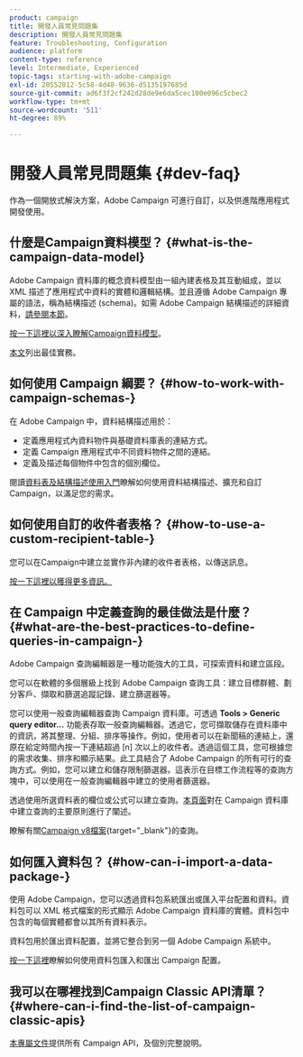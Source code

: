 ```yaml
---
product: campaign
title: 開發人員常見問題集
description: 開發人員常見問題集
feature: Troubleshooting, Configuration
audience: platform
content-type: reference
level: Intermediate, Experienced
topic-tags: starting-with-adobe-campaign
exl-id: 20552812-5c58-4d48-9636-d5135197685d
source-git-commit: ad6f3f2cf242d28de9e6da5cec100e096c5cbec2
workflow-type: tm+mt
source-wordcount: '511'
ht-degree: 89%

---
```


# 開發人員常見問題集 {#dev-faq}



作為一個開放式解決方案，Adobe Campaign 可進行自訂，以及供進階應用程式開發使用。

## 什麼是Campaign資料模型？ {#what-is-the-campaign-data-model}

Adobe Campaign 資料庫的概念資料模型由一組內建表格及其互動組成，並以 XML 描述了應用程式中資料的實體和邏輯結構。並且遵循 Adobe Campaign 專屬的語法，稱為結構描述 (schema)。如需 Adobe Campaign 結構描述的詳細資料，[請參閱本節](../../configuration/using/about-schema-edition.md)。

[按一下這裡以深入瞭解Campaign資料模型](https://helpx.adobe.com/tw/campaign/kb/acc-datamodel.html)。

[本文](../../configuration/using/data-model-best-practices.md)列出最佳實務。

## 如何使用 Campaign 綱要？ {#how-to-work-with-campaign-schemas-}

在 Adobe Campaign 中，資料結構描述用於：

* 定義應用程式內資料物件與基礎資料庫表的連結方式。
* 定義 Campaign 應用程式中不同資料物件之間的連結。
* 定義及描述每個物件中包含的個別欄位。

閱讀[資料表及結構描述使用入門](../../configuration/using/about-schema-edition.md)瞭解如何使用資料結構描述、擴充和自訂 Campaign，以滿足您的需求。

## 如何使用自訂的收件者表格？ {#how-to-use-a-custom-recipient-table-}

您可以在Campaign中建立並實作非內建的收件者表格，以傳送訊息。

[按一下這裡以獲得更多資訊。](../../configuration/using/about-custom-recipient-table.md)

## 在 Campaign 中定義查詢的最佳做法是什麼？ {#what-are-the-best-practices-to-define-queries-in-campaign-}

Adobe Campaign 查詢編輯器是一種功能強大的工具，可探索資料和建立區段。

您可以在軟體的多個層級上找到 Adobe Campaign 查詢工具：建立目標群體、劃分客戶、擷取和篩選追蹤記錄、建立篩選器等。

您可以使用一般查詢編輯器查詢 Campaign 資料庫。可透過 **Tools > Generic query editor...** 功能表存取一般查詢編輯器。透過它，您可擷取儲存在資料庫中的資訊，將其整理、分組、排序等操作。例如，使用者可以在新聞稿的連結上，還原在給定時間內按一下連結超過 [n] 次以上的收件者。透過這個工具，您可根據您的需求收集、排序和顯示結果。此工具結合了 Adobe Campaign 的所有可行的查詢方式。例如，您可以建立和儲存限制篩選器。這表示在目標工作流程等的查詢方塊中，可以使用在一般查詢編輯器中建立的使用者篩選器。

透過使用所選資料表的欄位或公式可以建立查詢。[本頁面](../../platform/using/about-queries-in-campaign.md)對在 Campaign 資料庫中建立查詢的主要原則進行了闡述。

瞭解有關[Campaign v8檔案](https://experienceleague.adobe.com/docs/campaign/automation/workflows/wf-activities/targeting-activities/query.html){target="_blank"}的查詢。

## 如何匯入資料包？ {#how-can-i-import-a-data-package-}

使用 Adobe Campaign，您可以透過資料包系統匯出或匯入平台配置和資料。資料包可以 XML 格式檔案的形式顯示 Adobe Campaign 資料庫的實體。資料包中包含的每個實體都會以其所有資料表示。

資料包用於匯出資料配置，並將它整合到另一個 Adobe Campaign 系統中。

[按一下這裡](../../platform/using/working-with-data-packages.md)瞭解如何使用資料包匯入和匯出 Campaign 配置。

## 我可以在哪裡找到Campaign Classic API清單？ {#where-can-i-find-the-list-of-campaign-classic-apis}

[本專屬文件](https://experienceleague.adobe.com/developer/campaign-api/api/index.html?lang=zh-Hant)提供所有 Campaign API，及個別完整說明。
